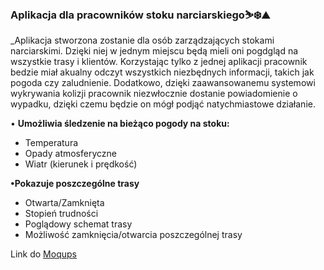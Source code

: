 ### Aplikacja dla pracowników stoku narciarskiego⛷❄️⛰️


_Aplikacja stworzona zostanie dla osób zarządzających stokami narciarskimi. Dzięki niej w jednym miejscu będą mieli oni pogdgląd na
wszystkie trasy i klientów. Korzystając tylko z jednej aplikacji pracownik bedzie miał akualny odczyt wszystkich niezbędnych informacji, takich jak 
pogoda czy zaludnienie. Dodatkowo, dzięki zaawansowanemu systemowi wykrywania kolizji pracownik niezwłocznie dostanie powiadomienie o wypadku, dzięki
czemu będzie on mógł podjąć natychmiastowe działanie.
 

• **Umożliwia śledzenie na bieżąco pogody na stoku:**
  - Temperatura
  - Opady atmosferyczne
  - Wiatr (kierunek i prędkość)
  
**•Pokazuje poszczególne trasy**
  - Otwarta/Zamknięta
  - Stopień trudności 
  - Poglądowy schemat trasy
  - Możliwość zamknięcia/otwarcia poszczególnej trasy





Link do [Moqups](https://app.moqups.com/OW83xLPFC6KDMsVhhDBmLGjbWjPOKEDu/view/page/ad64222d5)
